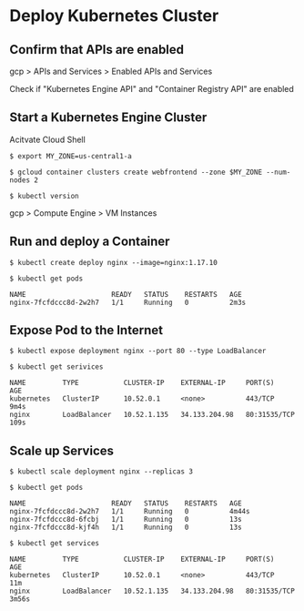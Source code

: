 # Deploy Kubernetes Cluster

## Confirm that APIs are enabled

gcp > APIs and Services > Enabled APIs and Services

Check if "Kubernetes Engine API" and "Container Registry API" are enabled

## Start a Kubernetes Engine Cluster

Acitvate Cloud Shell

    $ export MY_ZONE=us-central1-a
    
    $ gcloud container clusters create webfrontend --zone $MY_ZONE --num-nodes 2
    
    $ kubectl version
    
gcp > Compute Engine > VM Instances

## Run and deploy a Container

    $ kubectl create deploy nginx --image=nginx:1.17.10
    
    $ kubectl get pods
    
    NAME                     READY   STATUS    RESTARTS   AGE
    nginx-7fcfdccc8d-2w2h7   1/1     Running   0          2m3s
    
## Expose Pod to the Internet

    $ kubectl expose deployment nginx --port 80 --type LoadBalancer
    
    $ kubectl get serivices
    
    NAME         TYPE           CLUSTER-IP    EXTERNAL-IP     PORT(S)        AGE
    kubernetes   ClusterIP      10.52.0.1     <none>          443/TCP        9m4s
    nginx        LoadBalancer   10.52.1.135   34.133.204.98   80:31535/TCP   109s

## Scale up Services

    $ kubectl scale deployment nginx --replicas 3
    
    $ kubectl get pods
    
    NAME                     READY   STATUS    RESTARTS   AGE
    nginx-7fcfdccc8d-2w2h7   1/1     Running   0          4m44s
    nginx-7fcfdccc8d-6fcbj   1/1     Running   0          13s
    nginx-7fcfdccc8d-kjf4h   1/1     Running   0          13s
    
    $ kubectl get services
    
    NAME         TYPE           CLUSTER-IP    EXTERNAL-IP     PORT(S)        AGE
    kubernetes   ClusterIP      10.52.0.1     <none>          443/TCP        11m
    nginx        LoadBalancer   10.52.1.135   34.133.204.98   80:31535/TCP   3m56s  
